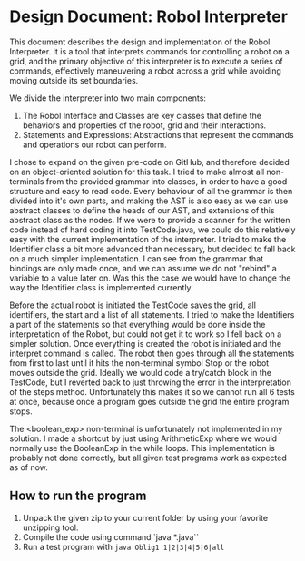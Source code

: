 # Design Document: Robol Interpreter

This document describes the design and implementation of the Robol Interpreter.
It is a tool that interprets commands for controlling a robot on a grid, and
the primary objective of this interpreter is to execute a series of commands, effectively maneuvering a robot across
a grid while avoiding moving outside its set boundaries.

We divide the interpreter into two main components:
1. The Robol Interface and Classes are key classes that define the behaviors and properties of the robot, grid and their interactions.
2. Statements and Expressions: Abstractions that represent the commands and operations our robot can perform.

I chose to expand on the given pre-code on GitHub, and therefore decided on an object-oriented solution for this task. I tried to make almost all non-terminals from the provided grammar into classes, in order to have a good structure and easy to read code. Every behaviour of all the grammar is then divided into it's own parts, and making the AST is also easy as we can use abstract classes to define the heads of our AST, and extensions of this abstract class as the nodes. If we were to provide a scanner for the written code instead of hard coding it into TestCode.java, we could do this relatively easy with the current implementation of the interpreter. I tried to make the Identifier class a bit more advanced than necessary, but decided to fall back on a much simpler implementation. I can see from the grammar that bindings are only made once, and we can assume we do not "rebind" a variable to a value later on. Was this the case we would have to change the way the Identifier class is implemented currently.

Before the actual robot is initiated the TestCode saves the grid, all identifiers, the start and a list of all statements. I tried to make the Identifiers a part of the statements so that everything would be done inside the interpretation of the Robot, but could not get it to work so I fell back on a simpler solution. Once everything is created the robot is initiated and the interpret command is called. The robot then goes through all the statements from first to last until it hits the non-terminal symbol Stop or the robot moves outside the grid. Ideally we would code a try/catch block in the TestCode, but I reverted back to just throwing the error in the interpretation of the steps method. Unfortunately this makes it so we cannot run all 6 tests at once, because once a program goes outside the grid the entire program stops.

The <boolean_exp> non-terminal is unfortunately not implemented in my solution. I made a shortcut by just using ArithmeticExp where we would normally use the BooleanExp in the while loops. This implementation is probably not done correctly, but all given test programs work as expected as of now.

## How to run the program

1. Unpack the given zip to your current folder by using your favorite unzipping tool.
2. Compile the code using command `java *.java``
3. Run a test program with `java Oblig1 1|2|3|4|5|6|all`

